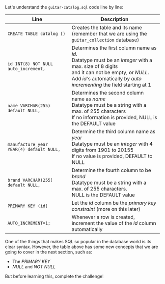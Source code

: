 Let's understand the `guitar-catalog.sql` code line by line:

| Line | Description |
|------------------------|------|
| `CREATE TABLE catalog ()`| Creates the table and its name <br>(remember that we are using the `guitar_collection` database)|
|`id INT(8) NOT NULL auto_increment,`|Determines the first column name as _id_. <br> Datatype must be an _integer_ with a max. size of 8 digits<br> and it can not be empty, or _NULL_. <br> Add _id_'s automatically by _auto incrementing_ the field starting at 1|
|`name VARCHAR(255) default NULL,`|Determines the second column name as _name_<br>Datatype must be a string with a max. of 255 characters<br>If no information is provided, NULL is the DEFAULT value|
|`manufacture_year YEAR(4) default NULL,`|Determine the third column name as _year_<br>Datatype must be an _integer_ with 4 digits from 1901 to 20155<br>If no value is provided, DEFAULT to NULL|
|`brand VARCHAR(255) default NULL,`|Determine the fourth column to be _brand_<br>Datatype must be a string with a max. of 255 characters.<br>NULL is the DEFAULT value|
|`PRIMARY KEY (id)`| Let the _id_ column be the _primary key constraint_ (more on this later)|
|`AUTO_INCREMENT=1;`|Whenever a row is created, increment the value of the _id_ column automatically|

One of the things that makes SQL so popular in the database world is its clear syntax. However, the table above has some new concepts that we are going to cover in the next section, such as:

- The _PRIMARY KEY_
- _NULL_ and _NOT NULL_

But before learning this, complete the challenge!
